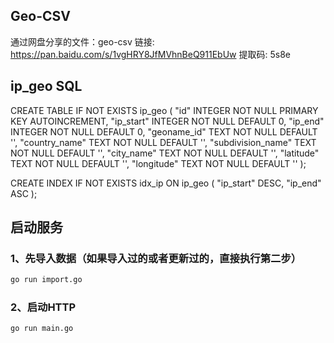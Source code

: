 ## Geo-CSV
通过网盘分享的文件：geo-csv
链接: https://pan.baidu.com/s/1vgHRY8JfMVhnBeQ911EbUw 提取码: 5s8e

## ip_geo SQL 
CREATE TABLE IF NOT EXISTS ip_geo (
		"id" INTEGER NOT NULL PRIMARY KEY AUTOINCREMENT,
		"ip_start" INTEGER NOT NULL DEFAULT 0,
		"ip_end" INTEGER NOT NULL DEFAULT 0,
		"geoname_id" TEXT NOT NULL DEFAULT '',
		"country_name" TEXT NOT NULL DEFAULT '',
		"subdivision_name" TEXT NOT NULL DEFAULT '',
		"city_name" TEXT NOT NULL DEFAULT '',
		"latitude" TEXT NOT NULL DEFAULT '',
		"longitude" TEXT NOT NULL DEFAULT '' 
	);

CREATE INDEX IF NOT EXISTS idx_ip ON ip_geo ( "ip_start" DESC, "ip_end" ASC );

## 启动服务
### 1、先导入数据（如果导入过的或者更新过的，直接执行第二步）
```bash
go run import.go
```

### 2、启动HTTP
```bash
go run main.go
```
